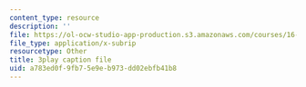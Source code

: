 ```yaml
---
content_type: resource
description: ''
file: https://ol-ocw-studio-app-production.s3.amazonaws.com/courses/16-842-fundamentals-of-systems-engineering-fall-2015/a783ed0f9fb75e9eb973dd02ebfb41b8_-Km2237G0P8.vtt
file_type: application/x-subrip
resourcetype: Other
title: 3play caption file
uid: a783ed0f-9fb7-5e9e-b973-dd02ebfb41b8
---
```

